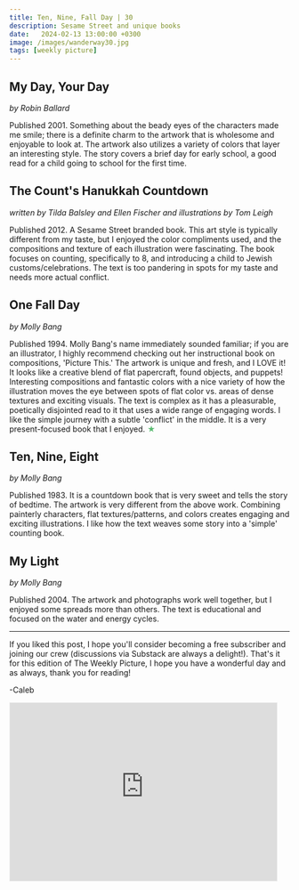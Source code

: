 ```yaml
---
title: Ten, Nine, Fall Day | 30
description: Sesame Street and unique books
date:   2024-02-13 13:00:00 +0300
image: /images/wanderway30.jpg
tags: [weekly picture]
---
```


## My Day, Your Day

*by Robin Ballard*

Published 2001. Something about the beady eyes of the characters made me smile; there is a definite charm to the artwork that is wholesome and enjoyable to look at. The artwork also utilizes a variety of colors that layer an interesting style. The story covers a brief day for early school, a good read for a child going to school for the first time.

## The Count's Hanukkah Countdown

*written by Tilda Balsley and Ellen Fischer and illustrations by Tom Leigh*

Published 2012. A Sesame Street branded book. This art style is typically different from my taste, but I enjoyed the color compliments used, and the compositions and texture of each illustration were fascinating. The book focuses on counting, specifically to 8, and introducing a child to Jewish customs/celebrations. The text is too pandering in spots for my taste and needs more actual conflict.

## One Fall Day

*by Molly Bang*

Published 1994. Molly Bang's name immediately sounded familiar; if you are an illustrator, I highly recommend checking out her instructional book on compositions, 'Picture This.' The artwork is unique and fresh, and I LOVE it! It looks like a creative blend of flat papercraft, found objects, and puppets! Interesting compositions and fantastic colors with a nice variety of how the illustration moves the eye between spots of flat color vs. areas of dense textures and exciting visuals. The text is complex as it has a pleasurable, poetically disjointed read to it that uses a wide range of engaging words. I like the simple journey with a subtle 'conflict' in the middle. It is a very present-focused book that I enjoyed. <h style="color:#5ABB71;">★</h>

## Ten, Nine, Eight

*by Molly Bang*

Published 1983. It is a countdown book that is very sweet and tells the story of bedtime. The artwork is very different from the above work. Combining painterly characters, flat textures/patterns, and colors creates engaging and exciting illustrations. I like how the text weaves some story into a 'simple' counting book. 

## My Light

*by Molly Bang*

Published 2004. The artwork and photographs work well together, but I enjoyed some spreads more than others. The text is educational and focused on the water and energy cycles. 

***

If you liked this post, I hope you'll consider becoming a free subscriber and joining our crew (discussions via Substack are always a delight!). That's it for this edition of The Weekly Picture, I hope you have a wonderful day and as always, thank you for reading!

-Caleb
    
<iframe src="https://thewanderway.substack.com/embed" width="480" height="320" style="border:1px solid #EEE; background:white;" frameborder="0" scrolling="no"></iframe>

